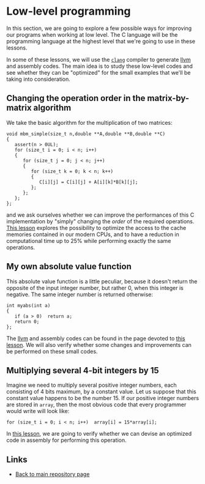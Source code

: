 
# Low-level programming

In this section, we are going to explore a few possible
ways for improving our programs when working at low level.
The C language will be the programming language at the highest
level that we're going to use in these lessons. 

In some of these lessons, we will use the 
[```clang```](https://clang.llvm.org) compiler to generate
[llvm](https://llvm.org) and assembly codes. The main idea is 
to study these low-level codes and see whether they can be 
"optimized" for the small examples that we'll be taking into 
consideration.

## Changing the operation order in the matrix-by-matrix algorithm

We take the basic algorithm for the multiplication of two matrices:

	void mbm_simple(size_t n,double **A,double **B,double **C)
	{
	   assert(n > 0UL);
	   for (size_t i = 0; i < n; i++)
	   {
	      for (size_t j = 0; j < n; j++)
	      {  
	         for (size_t k = 0; k < n; k++)
	         {  
	            C[i][j] = C[i][j] + A[i][k]*B[k][j];
	         };
	      };
	   };
	};

and we ask ourselves whether we can improve the performances of this 
C implementation by "simply" changing the *order* of the required 
operations. [This lesson](./matrix-by-matrix.md) explores the 
possibility to optimize the access to the cache memories contained 
in our modern CPUs, and to have a reduction in computational time 
up to 25% while performing exactly the same operations.

## My own absolute value function

This absolute value function is a little peculiar, because it 
doesn't return the opposite of the input integer number, but 
rather 0, when this integer is negative. The same integer 
number is returned otherwise:

	int myabs(int a)
	{
	   if (a > 0)  return a;
	   return 0;
	};

The [llvm](https://llvm.org) and assembly codes can be found 
in the page devoted to [this lesson](./myabs.md). We will also 
verify whether some changes and improvements can be performed
on these small codes.

## Multiplying several 4-bit integers by 15

Imagine we need to multiply several positive integer numbers,
each consisting of 4 bits maximum, by a constant value. Let 
us suppose that this constant value happens to be the number 15.
If our positive integer numbers are stored in ```array```, then
the most obvious code that every programmer would write will
look like:

	for (size_t i = 0; i < n; i++)  array[i] = 15*array[i];

In [this lesson](./xfifteen.md), we are going to verify whether
we can devise an optimized code in assembly for performing this 
operation.

## Links

* [Back to main repository page](../README.md)

